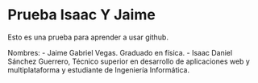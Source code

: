 # Prueba Isaac Y Jaime
 Esto es una prueba para aprender a usar github.

 Nombres:
    - Jaime Gabriel Vegas. Graduado en física.
    - Isaac Daniel Sánchez Guerrero, Técnico superior en desarrollo de aplicaciones web y multiplataforma y estudiante de Ingeniería Informática.
